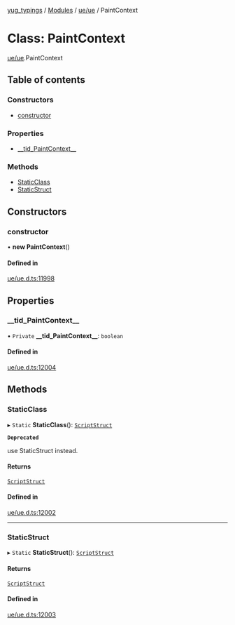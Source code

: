 [yug_typings](../README.md) / [Modules](../modules.md) / [ue/ue](../modules/ue_ue.md) / PaintContext

# Class: PaintContext

[ue/ue](../modules/ue_ue.md).PaintContext

## Table of contents

### Constructors

- [constructor](ue_ue.PaintContext.md#constructor)

### Properties

- [\_\_tid\_PaintContext\_\_](ue_ue.PaintContext.md#__tid_paintcontext__)

### Methods

- [StaticClass](ue_ue.PaintContext.md#staticclass)
- [StaticStruct](ue_ue.PaintContext.md#staticstruct)

## Constructors

### constructor

• **new PaintContext**()

#### Defined in

[ue/ue.d.ts:11998](https://github.com/YugMetaverse/yug_typings/blob/25cad34/ue/ue.d.ts#L11998)

## Properties

### \_\_tid\_PaintContext\_\_

• `Private` **\_\_tid\_PaintContext\_\_**: `boolean`

#### Defined in

[ue/ue.d.ts:12004](https://github.com/YugMetaverse/yug_typings/blob/25cad34/ue/ue.d.ts#L12004)

## Methods

### StaticClass

▸ `Static` **StaticClass**(): [`ScriptStruct`](ue_ue.ScriptStruct.md)

**`Deprecated`**

use StaticStruct instead.

#### Returns

[`ScriptStruct`](ue_ue.ScriptStruct.md)

#### Defined in

[ue/ue.d.ts:12002](https://github.com/YugMetaverse/yug_typings/blob/25cad34/ue/ue.d.ts#L12002)

___

### StaticStruct

▸ `Static` **StaticStruct**(): [`ScriptStruct`](ue_ue.ScriptStruct.md)

#### Returns

[`ScriptStruct`](ue_ue.ScriptStruct.md)

#### Defined in

[ue/ue.d.ts:12003](https://github.com/YugMetaverse/yug_typings/blob/25cad34/ue/ue.d.ts#L12003)
